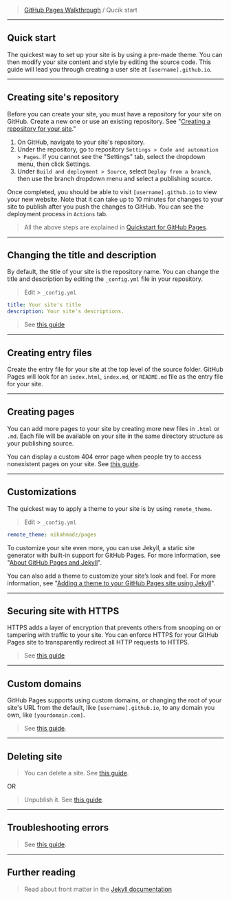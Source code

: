> [GitHub Pages Walkthrough](../) / Qucik start

---

## Quick start

The quickest way to set up your site is by using a pre-made theme. You can then modify your site content and style by editing the source code. This guide will lead you through creating a user site at `[username].github.io`.

---

## Creating site's repository

Before you can create your site, you must have a repository for your site on GitHub. Create a new one or use an existing repository. See "[Creating a repository for your site](https://docs.github.com/en/pages/getting-started-with-github-pages/creating-a-github-pages-site#creating-a-repository-for-your-site)."

1. On GitHub, navigate to your site's repository.
2. Under the repository, go to repository `Settings > Code and automation > Pages`. If you cannot see the "Settings" tab, select the  dropdown menu, then click Settings.
3. Under `Build and deployment > Source`, select `Deploy from a branch`, then use the branch dropdown menu and select a publishing source.

Once completed, you should be able to visit `[username].github.io` to view your new website. Note that it can take up to 10 minutes for changes to your site to publish after you push the changes to GitHub. You can see the deployment process in `Actions` tab.

> All the above steps are explained in [Quickstart for GitHub Pages](https://docs.github.com/en/pages/quickstart).

---

## Changing the title and description

By default, the title of your site is the repository name. You can change the title and description by editing the `_config.yml` file in your repository.

> Edit > `_config.yml`

```yml
title: Your site's title
description: Your site's descriptions.
```

> See [this guide](https://docs.github.com/en/pages/quickstart#changing-the-title-and-description)

---

## Creating entry files

Create the entry file for your site at the top level of the source folder. GitHub Pages will look for an `index.html`, `index.md`, or `README.md` file as the entry file for your site.

---

## Creating pages

You can add more pages to your site by creating more new files in `.html` or `.md`. Each file will be available on your site in the same directory structure as your publishing source.

You can display a custom 404 error page when people try to access nonexistent pages on your site. See [this guide](https://docs.github.com/en/pages/getting-started-with-github-pages/creating-a-custom-404-page-for-your-github-pages-site).

---

## Customizations

The quickest way to apply a theme to your site is by using `remote_theme`.

> Edit > `_config.yml`

```yml
remote_theme: nikahmadz/pages
```

To customize your site even more, you can use Jekyll, a static site generator with built-in support for GitHub Pages. For more information, see "[About GitHub Pages and Jekyll](https://docs.github.com/en/pages/setting-up-a-github-pages-site-with-jekyll/about-github-pages-and-jekyll)".

You can also add a theme to customize your site’s look and feel. For more information, see "[Adding a theme to your GitHub Pages site using Jekyll](https://docs.github.com/en/pages/setting-up-a-github-pages-site-with-jekyll/adding-a-theme-to-your-github-pages-site-using-jekyll)".

---

## Securing site with HTTPS

HTTPS adds a layer of encryption that prevents others from snooping on or tampering with traffic to your site. You can enforce HTTPS for your GitHub Pages site to transparently redirect all HTTP requests to HTTPS.

> See [this guide](https://docs.github.com/en/pages/getting-started-with-github-pages/securing-your-github-pages-site-with-https)

---

## Custom domains

GitHub Pages supports using custom domains, or changing the root of your site's URL from the default, like `[username].github.io`, to any domain you own, like `[yourdomain.com]`.

> See [this guide](https://docs.github.com/en/pages/configuring-a-custom-domain-for-your-github-pages-site/about-custom-domains-and-github-pages).

---

## Deleting site

> You can delete a site. See [this guide](https://docs.github.com/en/pages/getting-started-with-github-pages/deleting-a-github-pages-site).  

OR

> Unpublish it. See [this guide](https://docs.github.com/en/pages/getting-started-with-github-pages/unpublishing-a-github-pages-site).

---

## Troubleshooting errors

> See [this guide](https://docs.github.com/en/pages/getting-started-with-github-pages/troubleshooting-404-errors-for-github-pages-sites).

---

## Further reading

> Read about front matter in the [Jekyll documentation](https://jekyllrb.com/docs/frontmatter)
